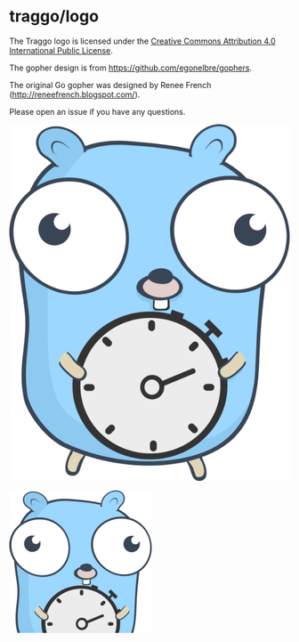 # traggo/logo

The Traggo logo is licensed under the 
[Creative Commons Attribution 4.0 International Public License](http://creativecommons.org/licenses/by/4.0/).

The gopher design is from https://github.com/egonelbre/gophers.

The original Go gopher was designed by Renee French (http://reneefrench.blogspot.com/).

Please open an issue if you have any questions.

[![](logo.png)](logo.png)

[![](logo_small.png)](logo_small.png)
